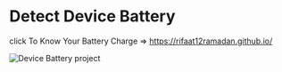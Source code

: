# Detect Device Battery
click To Know Your Battery Charge => https://rifaat12ramadan.github.io/

![Device Battery project](https://github.com/Rifaat12ramadan/Rifaat12ramadan.github.io/assets/87676973/b01434ad-a1b6-406a-9bc5-ec25b650be6d)
    
